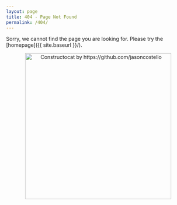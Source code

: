 ```yaml
---
layout: page
title: 404 - Page Not Found
permalink: /404/
---
```


Sorry, we cannot find the page you are looking for. Please try the [homepage]({{ site.baseurl }}/).

<center><img src="{{ site.baseurl }}/images/404.jpg" alt="Constructocat by https://github.com/jasoncostello" style="width: 400px;"/></center>